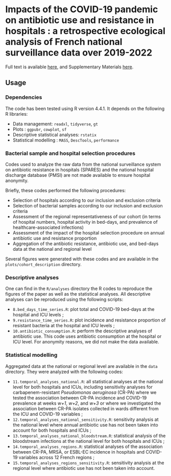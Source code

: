 # Impacts of the COVID-19 pandemic on antibiotic use and resistance in hospitals : a retrospective ecological analysis of French national surveillance data over 2019-2022

<!--a href="https://doi.org/10.1101/2024.12.04.24317990"><img src="" alt="DOI"></a-->

Full text is available [here](https://doi.org/10.1101/2024.12.04.24317990), and Supplementary Materials [here](https://www.medrxiv.org/content/10.1101/2024.12.04.24317990v1.supplementary-material).

## Usage

### Dependencies
The code has been tested using R version 4.4.1. It depends on the following R libraries: 
- Data management: `readxl`, `tidyverse`, `gt`
- Plots : `ggpubr`, `cowplot`, `sf`
- Descriptive statistical analyses: `rstatix`
- Statistical modelling : `MASS`, `DescTools`, `performance`

### Bacterial sample and hospital selection procedures
Codes used to analyze the raw data from the national surveillance system on antibiotic resistance in hospitals (SPARES) and the national hospital discharge database (PMSI) are not made available to ensure hospital anonymity. 

Briefly, these codes performed the following procedures:
- Selection of hospitals according to our inclusion and exclusion criteria
- Selection of bacterial samples according to our inclusion and exclusion criteria
- Assessment of the regional representativeness of our cohort (in terms of hospital numbers, hospital activity in bed-days, and prevalence of healthcare-associated infections)
- Assessment of the impact of the hospital selection procedure on annual antibiotic use and resistance proportion
- Aggregation of the antibiotic resistance, antibiotic use, and bed-days data at the national and regional level

Several figures were generated with these codes and are available in the `plots/cohort_description` directory. 

### Descriptive analyses
One can find in the `R/analyses` directory the R codes to reproduce the figures of the paper as well as the statistical analyses. All descriptive analyses can be reproduced using the following scripts:

- `8.bed_days_time_series.R`: plot total and COVID-19 bed-days at the hospital and ICU levels ;
- `9.resistance_time_series.R`: plot incidence and resistance proportion of resistant bacteria at the hospital and ICU levels ;
- `10.antibiotic_consumption.R`: perform the descriptive analyses of antibiotic use. This code uses antibiotic consumption at the hospital or ICU level. For anonymity reasons, we did not make the data available.

### Statistical modelling
Aggregated data at the national or regional level are available in the `data` directory. They were analyzed with the following codes:
- `11.temporal_analyses_national.R`: all statistical analyses at the national level for both hospitals and ICUs, including sensitivity analyses for carbapenem-resistant *Pseudomonas aeruginosa* (CR-PA) where we tested the association between CR-PA incidence and COVID-19 prevalence at weeks *w+1*, *w+2*, and *w+3* or where we investigated the association between CR-PA isolates collected in wards different from the ICU and COVID-19 variables ;
- `12.temporal_analyses_national_sensitivity.R`: sensitivity analysis at the national level where annual antibiotic use has not been taken into account for both hospitals and ICUs ;
- `13.temporal_analyses_national_bloodstream.R`: statistical analysis of the bloodstream infections at the national level for both hospitals and ICUs ;
- `14.temporal_analyses_regions.R`: statistical analyses of the association between CR-PA, MRSA, or ESBL-EC incidence in hospitals and COVID-19 variables across 12 French regions ;
- `15.temporal_analyses_regions_sensitivity.R`: sensitivity analysis at the regional level where antibiotic use has not been taken into account.   

